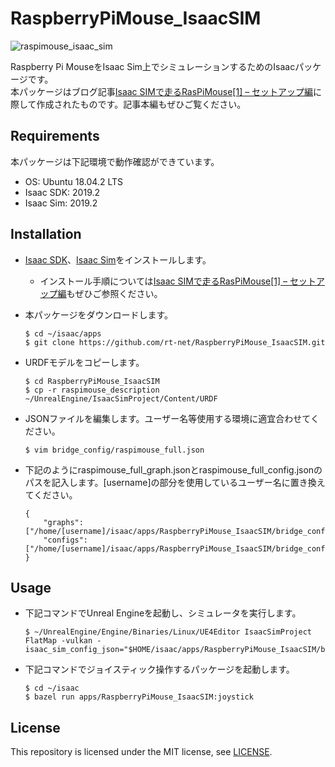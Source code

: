 # RaspberryPiMouse_IsaacSIM

![raspimouse_isaac_sim](https://github.com/rt-net/RaspberryPiMouse_IsaacSIM/blob/images/images/raspimouse_isaac_sim.png "raspimouse_isaac_sim")

Raspberry Pi MouseをIsaac Sim上でシミュレーションするためのIsaacパッケージです。  
本パッケージはブログ記事[Isaac SIMで走るRasPiMouse[1] – セットアップ編](https://www.rt-shop.jp/blog/archives/11427)に際して作成されたものです。記事本編もぜひご覧ください。

## Requirements
本パッケージは下記環境で動作確認ができています。

* OS: Ubuntu 18.04.2 LTS
* Isaac SDK: 2019.2
* Isaac Sim: 2019.2

## Installation
* [Isaac SDK](https://docs.nvidia.com/isaac/isaac/doc/setup.htm)、[Isaac Sim](https://docs.nvidia.com/isaac/isaac_sim/setup.html)をインストールします。
  * インストール手順については[Isaac SIMで走るRasPiMouse[1] – セットアップ編](https://www.rt-shop.jp/blog/archives/11427)もぜひご参照ください。
* 本パッケージをダウンロードします。

  ```
  $ cd ~/isaac/apps
  $ git clone https://github.com/rt-net/RaspberryPiMouse_IsaacSIM.git
  ```

* URDFモデルをコピーします。

  ```
  $ cd RaspberryPiMouse_IsaacSIM
  $ cp -r raspimouse_description ~/UnrealEngine/IsaacSimProject/Content/URDF
  ```

* JSONファイルを編集します。ユーザー名等使用する環境に適宜合わせてください。

  ```
  $ vim bridge_config/raspimouse_full.json
  ```

* 下記のようにraspimouse_full_graph.jsonとraspimouse_full_config.jsonのパスを記入します。[username]の部分を使用しているユーザー名に置き換えてください。

  ```
  {
      "graphs": ["/home/[username]/isaac/apps/RaspberryPiMouse_IsaacSIM/bridge_config/raspimouse_full_graph.json"],
      "configs": ["/home/[username]/isaac/apps/RaspberryPiMouse_IsaacSIM/bridge_config/raspimouse_full_config.json"]
  }
  ```

## Usage
* 下記コマンドでUnreal Engineを起動し、シミュレータを実行します。

  ```
  $ ~/UnrealEngine/Engine/Binaries/Linux/UE4Editor IsaacSimProject FlatMap -vulkan -isaac_sim_config_json="$HOME/isaac/apps/RaspberryPiMouse_IsaacSIM/bridge_config/raspimouse_full.json"
  ```

* 下記コマンドでジョイスティック操作するパッケージを起動します。

  ```
  $ cd ~/isaac
  $ bazel run apps/RaspberryPiMouse_IsaacSIM:joystick
  ```

## License
This repository is licensed under the MIT license, see [LICENSE](./LICENSE).
